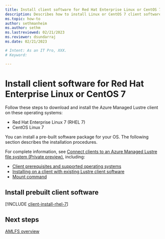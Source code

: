 ```yaml
---
title: Install client software for Red Hat Enterprise Linux or CentOS 7
description: Describes how to install Linux or CentOS 7 client software for the Azure Managed Lustre File System.
ms.topic: how-to
author: sethmanheim
ms.author: sethm 
ms.lastreviewed: 02/21/2023
ms.reviewer: dsundarraj
ms.date: 02/21/2023

# Intent: As an IT Pro, XXX.
# Keyword: 

---
```


# Install client software for Red Hat Enterprise Linux or CentOS 7

Follow these steps to download and install the Azure Managed Lustre client on these operating systems:

* Red Hat Enterprise Linux 7 (RHEL 7)
* CentOS Linux 7

You can install a pre-built software package for your OS. The following section describes the installation procedures.

For complete information, see [Connect clients to an Azure Managed Lustre file system (Private preview)](connect-clients.md), including:

* [Client prerequisites and supported operating systems](connect-clients.md#client-prerequisites)
* [Installing on a client with existing Lustre client software](connect-clients.md#update-a-lustre-client-to-the-current-version)
* [Mount command](connect-clients.md#mount-command)

## Install prebuilt client software

[!INCLUDE [client-install-rhel-7](includes/client-install-rhel-7.md)]

## Next steps

[AMLFS overview](amlfs-overview.md)